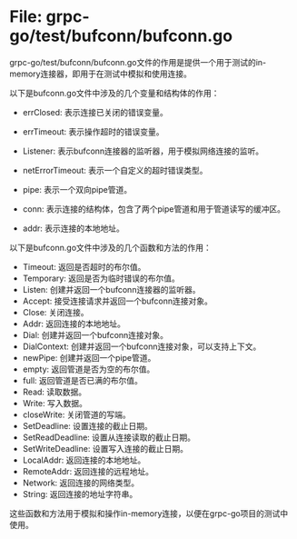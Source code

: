 # File: grpc-go/test/bufconn/bufconn.go

grpc-go/test/bufconn/bufconn.go文件的作用是提供一个用于测试的in-memory连接器，即用于在测试中模拟和使用连接。

以下是bufconn.go文件中涉及的几个变量和结构体的作用：

- errClosed: 表示连接已关闭的错误变量。
- errTimeout: 表示操作超时的错误变量。

- Listener: 表示bufconn连接器的监听器，用于模拟网络连接的监听。
- netErrorTimeout: 表示一个自定义的超时错误类型。
- pipe: 表示一个双向pipe管道。
- conn: 表示连接的结构体，包含了两个pipe管道和用于管道读写的缓冲区。
- addr: 表示连接的本地地址。

以下是bufconn.go文件中涉及的几个函数和方法的作用：

- Timeout: 返回是否超时的布尔值。
- Temporary: 返回是否为临时错误的布尔值。
- Listen: 创建并返回一个bufconn连接器的监听器。
- Accept: 接受连接请求并返回一个bufconn连接对象。
- Close: 关闭连接。
- Addr: 返回连接的本地地址。
- Dial: 创建并返回一个bufconn连接对象。
- DialContext: 创建并返回一个bufconn连接对象，可以支持上下文。
- newPipe: 创建并返回一个pipe管道。
- empty: 返回管道是否为空的布尔值。
- full: 返回管道是否已满的布尔值。
- Read: 读取数据。
- Write: 写入数据。
- closeWrite: 关闭管道的写端。
- SetDeadline: 设置连接的截止日期。
- SetReadDeadline: 设置从连接读取的截止日期。
- SetWriteDeadline: 设置写入连接的截止日期。
- LocalAddr: 返回连接的本地地址。
- RemoteAddr: 返回连接的远程地址。
- Network: 返回连接的网络类型。
- String: 返回连接的地址字符串。

这些函数和方法用于模拟和操作in-memory连接，以便在grpc-go项目的测试中使用。


